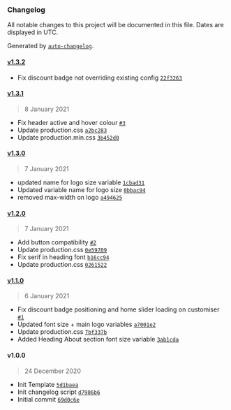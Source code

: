 ### Changelog

All notable changes to this project will be documented in this file. Dates are displayed in UTC.

Generated by [`auto-changelog`](https://github.com/CookPete/auto-changelog).

#### [v1.3.2](https://github.com/ryanshirley-flipdish/Elixir-Template-Cafe-Shirley/compare/v1.3.1...v1.3.2)

- Fix discount badge not overriding existing config [`22f3263`](https://github.com/ryanshirley-flipdish/Elixir-Template-Cafe-Shirley/commit/22f3263ee72814666c9d94fa1f9e92245a44e8b8)

#### [v1.3.1](https://github.com/ryanshirley-flipdish/Elixir-Template-Cafe-Shirley/compare/v1.3.0...v1.3.1)

> 8 January 2021

- Fix header active and hover colour [`#3`](https://github.com/ryanshirley-flipdish/Elixir-Template-Cafe-Shirley/pull/3)
- Update production.css [`a2bc283`](https://github.com/ryanshirley-flipdish/Elixir-Template-Cafe-Shirley/commit/a2bc28393252a96d50d4a34a3ea0dee3c9594490)
- Update production.min.css [`3b452d0`](https://github.com/ryanshirley-flipdish/Elixir-Template-Cafe-Shirley/commit/3b452d00d5f9f2feb24e34b810f46bba4ba0418d)

#### [v1.3.0](https://github.com/ryanshirley-flipdish/Elixir-Template-Cafe-Shirley/compare/v1.2.0...v1.3.0)

> 7 January 2021

- updated name for logo size variable [`1cbad31`](https://github.com/ryanshirley-flipdish/Elixir-Template-Cafe-Shirley/commit/1cbad31e4f28d969faebb90dca8e515744fd8f5e)
- Updated variable name for logo size [`0bbac94`](https://github.com/ryanshirley-flipdish/Elixir-Template-Cafe-Shirley/commit/0bbac94d468a11ced4852a4041c06f066da8ebbd)
- removed max-width on logo [`a494625`](https://github.com/ryanshirley-flipdish/Elixir-Template-Cafe-Shirley/commit/a4946252253e68d7626a507343c10a1b02d8a39a)

#### [v1.2.0](https://github.com/ryanshirley-flipdish/Elixir-Template-Cafe-Shirley/compare/v1.1.0...v1.2.0)

> 7 January 2021

- Add button compatibility [`#2`](https://github.com/ryanshirley-flipdish/Elixir-Template-Cafe-Shirley/pull/2)
- Update production.css [`0e59709`](https://github.com/ryanshirley-flipdish/Elixir-Template-Cafe-Shirley/commit/0e5970960382979a4a9a889fd551cf7349c91446)
- Fix serif in heading font [`b16cc94`](https://github.com/ryanshirley-flipdish/Elixir-Template-Cafe-Shirley/commit/b16cc948e5b6a6e89bde287f288f7a6ba7427019)
- Update production.css [`0261522`](https://github.com/ryanshirley-flipdish/Elixir-Template-Cafe-Shirley/commit/02615226932f91d612cf93b3177951757d8f4381)

#### [v1.1.0](https://github.com/ryanshirley-flipdish/Elixir-Template-Cafe-Shirley/compare/v1.0.0...v1.1.0)

> 6 January 2021

- Fix discount badge positioning and home slider loading on customiser [`#1`](https://github.com/ryanshirley-flipdish/Elixir-Template-Cafe-Shirley/pull/1)
- Updated font size + main logo variables [`a7001e2`](https://github.com/ryanshirley-flipdish/Elixir-Template-Cafe-Shirley/commit/a7001e2dc64942fcac0f37bc649dd4bf2262a2db)
- Update production.css [`7bf337b`](https://github.com/ryanshirley-flipdish/Elixir-Template-Cafe-Shirley/commit/7bf337b85e279ddbe6aa12f2387bf61f3d49557f)
- Added Heading About section font size variable [`3ab1cda`](https://github.com/ryanshirley-flipdish/Elixir-Template-Cafe-Shirley/commit/3ab1cda64bf0ad79e2f7ca85e21de90a07587b62)

#### v1.0.0

> 24 December 2020

- Init Template [`5d1baea`](https://github.com/ryanshirley-flipdish/Elixir-Template-Cafe-Shirley/commit/5d1baea71409f8dd908318ced2ad26794723b653)
- Init changelog script [`d7986b6`](https://github.com/ryanshirley-flipdish/Elixir-Template-Cafe-Shirley/commit/d7986b6c8abbabd87470ced6e593360d9ad8f724)
- Initial commit [`69d0c6e`](https://github.com/ryanshirley-flipdish/Elixir-Template-Cafe-Shirley/commit/69d0c6ebd610078e6c6fef76d086b4fe80ae45f9)
